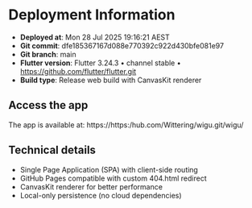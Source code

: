 # Deployment Information

- **Deployed at**: Mon 28 Jul 2025 19:16:21 AEST
- **Git commit**: dfe185367167d088e770392c922d430bfe081e97
- **Git branch**: main
- **Flutter version**: Flutter 3.24.3 • channel stable • https://github.com/flutter/flutter.git
- **Build type**: Release web build with CanvasKit renderer

## Access the app
The app is available at: https://https:/hub.com/Wittering/wigu.git/wigu/

## Technical details
- Single Page Application (SPA) with client-side routing
- GitHub Pages compatible with custom 404.html redirect
- CanvasKit renderer for better performance
- Local-only persistence (no cloud dependencies)
